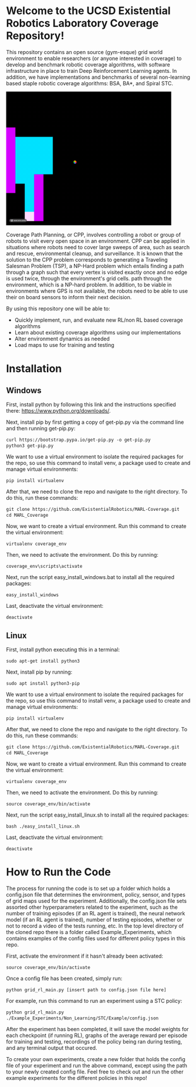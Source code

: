 # Welcome to the UCSD Existential Robotics Laboratory Coverage Repository!

This repository contains an open source (gym-esque) grid world environment to
enable researchers (or anyone interested in coverage) to develop and benchmark
robotic coverage algorithms, with software infrastructure in place to train
Deep Reinforcement Learning agents. In addition, we have implementations and
benchmarks of several non-learning based staple robotic coverage algorithms:
BSA, BA*, and Spiral STC.


<img src="https://github.com/ExistentialRobotics/MARL-Coverage/blob/main/BSA.gif" width="450">

Coverage Path Planning, or CPP, involves controlling a robot or group of robots 
to visit every open space in an environment. CPP can be applied in situations 
where robots need to cover large sweeps of area, such as search and rescue, 
environmental cleanup, and surveillance. It is known that the solution to the 
CPP problem corresponds to generating a Traveling Salesman Problem (TSP), a 
NP-Hard problem which entails finding a path through a graph such that every 
vertex is visited exactly once and no edge is used twice, through the 
environment's grid cells. path through the environment, which is a NP-hard 
problem. In addition, to be viable in environments where GPS is not available, 
the robots need to be able to use their on board sensors to inform their next 
decision.

By using this repository one will be able to:
  - Quickly implement, run, and evaluate new RL/non RL based coverage algorithms
  - Learn about existing coverage algorithms using our implementations
  - Alter environment dynamics as needed
  - Load maps to use for training and testing

# Installation

## Windows
First, install python by following this link and the instructions specified
there: https://www.python.org/downloads/. 

Next, install pip by first getting a copy of get-pip.py via the command line
and then running get-pip.py:
```
curl https://bootstrap.pypa.io/get-pip.py -o get-pip.py
python3 get-pip.py
```

We want to use a virtual environment to isolate the required packages for 
the repo, so use this command to install venv, a package used to create and
manage virtual environments:
```
pip install virtualenv
```

After that, we need to clone the repo and navigate to the right directory. To
do this, run these commands:
```
git clone https://github.com/ExistentialRobotics/MARL-Coverage.git
cd MARL_Coverage
```

Now, we want to create a virtual environment. Run this command to create the
virtual environment:
```
virtualenv coverage_env
```

Then, we need to activate the environment. Do this by running:
```
coverage_env\scripts\activate
```

Next, run the script easy_install_windows.bat to install all the required 
packages:
```
easy_install_windows
```

Last, deactivate the virtual environment:
```
deactivate
```

## Linux
First, install python executing this in a terminal:
```
sudo apt-get install python3
```

Next, install pip by running:
```
sudo apt install python3-pip
```

We want to use a virtual environment to isolate the required packages for 
the repo, so use this command to install venv, a package used to create and
manage virtual environments:
```
pip install virtualenv
```

After that, we need to clone the repo and navigate to the right directory. To
do this, run these commands:
```
git clone https://github.com/ExistentialRobotics/MARL-Coverage.git
cd MARL_Coverage
```

Now, we want to create a virtual environment. Run this command to create the
virtual environment:
```
virtualenv coverage_env
```

Then, we need to activate the environment. Do this by running:
```
source coverage_env/bin/activate
```

Next, run the script easy_install_linux.sh to install all the required 
packages:
```
bash ./easy_install_linux.sh
```

Last, deactivate the virtual environment:
```
deactivate
```

# How to Run the Code

The process for running the code is to set up a folder which holds a 
config.json file that determines the environment, policy, sensor, and types of 
grid maps used for the experiment. Additionally, the config.json file sets 
assorted other hyperparameters related to the experiment, such as the number
of training episodes (if an RL agent is trained), the neural network model 
(if an RL agent is trained), number of testing episodes, whether or not to 
record a video of the tests running, etc. In the top level directory of the 
cloned repo there is a folder called Example_Experiments, which contains 
examples of the config files used for different policy types in this repo.

First, activate the environment if it hasn't already been activated:
```
source coverage_env/bin/activate
```

Once a config file has been created, simply run:
```
python grid_rl_main.py [insert path to config.json file here]
```
For example, run this command to run an experiment using a STC policy:
```
python grid_rl_main.py ./Example_Experiments/Non_Learning/STC/Example/config.json
```
After the experiment has been completed, it will save the model weights for each
checkpoint (if running RL), graphs of the average reward per episode for 
training and testing, recordings of the policy being ran during testing, and 
any terminal output that occured. 

To create your own experiments, create a new folder that holds the config file of
your experiment and run the above command, except using the path to your newly
created config file. Feel free to check out and run the other example experiments
for the different policies in this repo!
